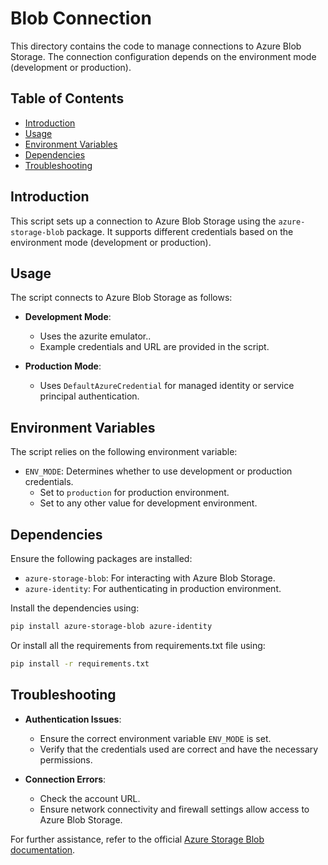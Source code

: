 # Blob Connection

This directory contains the code to manage connections to Azure Blob Storage. The connection configuration depends on the environment mode (development or production).

## Table of Contents

- [Introduction](#introduction)
- [Usage](#usage)
- [Environment Variables](#environment-variables)
- [Dependencies](#dependencies)
- [Troubleshooting](#troubleshooting)

## Introduction

This script sets up a connection to Azure Blob Storage using the `azure-storage-blob` package. It supports different credentials based on the environment mode (development or production).

## Usage

The script connects to Azure Blob Storage as follows:

- **Development Mode**:
  - Uses the azurite emulator..
  - Example credentials and URL are provided in the script.

- **Production Mode**:
  - Uses `DefaultAzureCredential` for managed identity or service principal authentication.


## Environment Variables

The script relies on the following environment variable:

- `ENV_MODE`: Determines whether to use development or production credentials. 
  - Set to `production` for production environment.
  - Set to any other value for development environment.

## Dependencies

Ensure the following packages are installed:

- `azure-storage-blob`: For interacting with Azure Blob Storage.
- `azure-identity`: For authenticating in production environment.

Install the dependencies using:
```bash
pip install azure-storage-blob azure-identity
```

Or install all the requirements from requirements.txt file using:
```bash
pip install -r requirements.txt
```

## Troubleshooting

- **Authentication Issues**:
  - Ensure the correct environment variable `ENV_MODE` is set.
  - Verify that the credentials used are correct and have the necessary permissions.
  
- **Connection Errors**:
  - Check the account URL.
  - Ensure network connectivity and firewall settings allow access to Azure Blob Storage.

For further assistance, refer to the official [Azure Storage Blob documentation](https://docs.microsoft.com/en-us/azure/storage/blobs/).